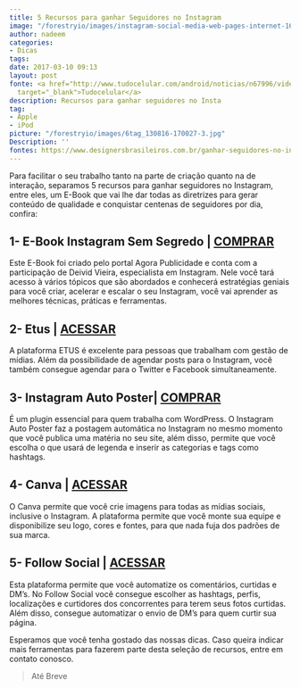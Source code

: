 ```yaml
---
title: 5 Recursos para ganhar Seguidores no Instagram
image: "/forestryio/images/instagram-social-media-web-pages-internet-163141.jpeg"
author: nadeem
categories:
- Dicas
tags: 
date: 2017-03-10 09:13
layout: post
fonte: <a href="http://www.tudocelular.com/android/noticias/n67996/videochamadas-no-android-via-booyah-app.html"
  target="_blank">Tudocelular</a>
description: Recursos para ganhar seguidores no Insta
tag:
- Apple
- iPod
picture: "/forestryio/images/6tag_130816-170027-3.jpg"
Description: ''
fontes: https://www.designersbrasileiros.com.br/ganhar-seguidores-no-instagram/
---
```

Para facilitar o seu trabalho tanto na parte de criação quanto na de interação, separamos 5 recursos para ganhar seguidores no Instagram, entre eles, um E-Book que vai lhe dar todas as diretrizes para gerar conteúdo de qualidade e conquistar centenas de seguidores por dia, confira:  

## 1- E-Book Instagram Sem Segredo | [COMPRAR](http://www.instagramsemsegredo.com.br/?ref=O5497164Q)

Este E-Book foi criado pelo portal Agora Publicidade e conta com a participação de Deivid Vieira, especialista em Instagram. Nele você tará acesso à vários tópicos que são abordados e conhecerá estratégias geniais para você criar, acelerar e escalar o seu Instagram, você vai aprender as melhores técnicas, práticas e ferramentas.  

## 2- Etus | [ACESSAR](https://pt-br.etus.com.br/)

A plataforma ETUS é excelente para pessoas que trabalham com gestão de mídias. Além da possibilidade de agendar posts para o Instagram, você também consegue agendar para o Twitter e Facebook simultaneamente.  

## 3- Instagram Auto Poster| [COMPRAR](https://bitly.com/a/warning?hash=InstagramAutoPoster&url=https%3A%2F%2Fcodecanyon.net%2Fitem%2Finstagram-auto-poster-wordpress-to-instagram%2F17092110%3Fs_rank%3D1%26ref%3DDalmirJr)

É um plugin essencial para quem trabalha com WordPress. O Instagram Auto Poster faz a postagem automática no Instagram no mesmo momento que você publica uma matéria no seu site, além disso, permite que você escolha o que usará de legenda e inserir as categorias e tags como hashtags.  

## 4- Canva | [ACESSAR](https://follow.social/signup?ref=57c48514b62acc1a28c932b8)

O Canva permite que você crie imagens para todas as mídias sociais, inclusive o Instagram. A plataforma permite que você monte sua equipe e disponibilize seu logo, cores e fontes, para que nada fuja dos padrões de sua marca.  

## 5- Follow Social | [ACESSAR](https://follow.social/signup?ref=57c48514b62acc1a28c932b8)

Esta plataforma permite que você automatize os comentários, curtidas e DM’s. No Follow Social você consegue escolher as hashtags, perfis, localizações e curtidores dos concorrentes para terem seus fotos curtidas. Além disso, consegue automatizar o envio de DM’s para quem curtir sua página.  

Esperamos que você tenha gostado das nossas dicas. Caso queira indicar mais ferramentas para fazerem parte desta seleção de recursos, entre em contato conosco.  

> Até Breve